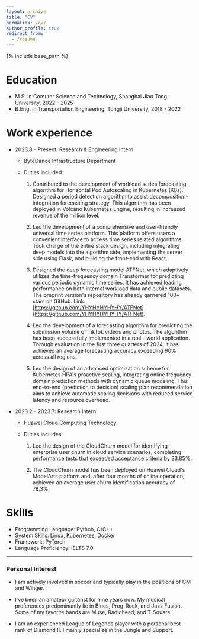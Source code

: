 ```yaml
---
layout: archive
title: "CV"
permalink: /cv/
author_profile: true
redirect_from:
  - /resume
---
```


{% include base_path %}

Education
======
* M.S. in Comuter Science and Technology, Shanghai Jiao Tong University, 2022 - 2025
* B.Eng. in Transportation Engineering, Tongji University, 2018 - 2022

Work experience
======
* 2023.8 - Present: Research & Engineering Intern
  * ByteDance Infrastructure Department
  * Duties included: 

    1) Contributed to the development of workload series forecasting algorithm for Horizontal Pod Autoscaling in Kubernetes (K8s). Designed a period detection algorithm to assist decomposition-integration forecasting strategy. This algorithm has been deployed in Volcano Kubernetes Engine, resulting in increased revenue of the million level.
    
    2) Led the development of a comprehensive and user-friendly universal time series platform. This platform offers users a convenient interface to access time series related algorithms. Took charge of the entire stack design, including integrating deep models into the algorithm side, implementing the server side using Flask, and building the front-end with React.

    3) Designed the deep forecasting model ATFNet, which adaptively utilizes the time-frequency domain Transformer for predicting various periodic dynamic time series. It has achieved leading performance on both internal workload data and public datasets. The preprint version's repository has already garnered 100+ stars on GitHub.
    Link: [https://github.com/YHYHYHYHYHY/ATFNet](https://github.com/YHYHYHYHYHY/ATFNet).

    4) Led the development of a forecasting algorithm for predicting the submission volume of TikTok videos and photos. The algorithm has been successfully implemented in a real - world application. Through evaluation in the first three quarters of 2024, it has achieved an average forecasting accuracy exceeding 90% across all regions.

    5) Led the design of an advanced optimization scheme for Kubernetes HPA's proactive scaling, integrating online frequency domain prediction methods with dynamic queue modeling. This end-to-end (prediction to decision) scaling plan recommendation aims to achieve automatic scaling decisions with reduced service latency and resource overhead.

* 2023.2 - 2023.7: Research Intern
  * Huawei Cloud Computing Technology
  * Duties includes: 

    1) Led the design of the CloudChurn model for identifying enterprise user churn in cloud service scenarios, completing performance tests that exceeded acceptance criteria by 33.85%. 

    2) The CloudChurn model has been deployed on Huawei Cloud's ModelArts platform and, after four months of online operation, achieved an average user churn identification accuracy of 78.3%.


  
Skills
======
* Programming Language: Python, C/C++
* System Skills: Linux, Kubernetes, Docker
* Framework: PyTorch
* Language Proficiency: IELTS 7.0


---

### Personal Interest

<!-- - I am an avid music enthusiast. I have been playing the piano for 16 years and the guitar for 8 years. My musical preferences predominantly lie in Blues, R&B, Prog-Rock, and Jazz Fusion. Some of my favorite bands are Muse, Radiohead, T-Square, and Led-Zeppelin. Among my favorite musicians are Steve Ray Vaughan, Cory Wong, David Tao, and Khalil Fong. If you share a similar musical taste and have an interest in music production or forming a band, please don't hesitate to reach out to me to explore potential cooperation opportunities. -->

- I am actively involved in soccer and typically play in the positions of CM and Winger.

- I've been an amateur guitarist for nine years now. My musical preferences predominantly lie in Blues, Prog-Rock, and Jazz Fusion. Some of my favorite bands are Muse, Radiohead, and T-Square.

- I am an experienced League of Legends player with a personal best rank of Diamond II. I mainly specialize in the Jungle and Support.